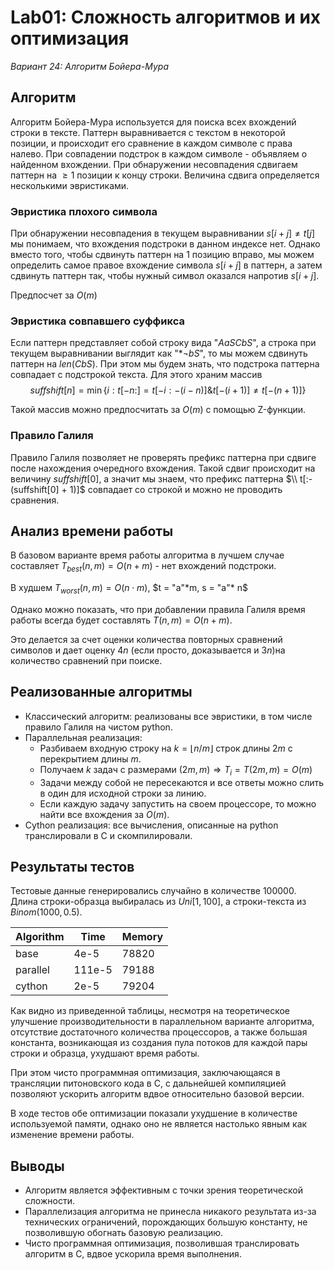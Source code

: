# Lab01: Сложность алгоритмов и их оптимизация

*Вариант 24: Алгоритм Бойера-Мура*

## Алгоритм

Алгоритм Бойера-Мура используется для поиска всех вхождений
строки в тексте. Паттерн выравнивается с текстом в некоторой
позиции, и происходит его сравнение в каждом символе с права
налево. При совпадении подстрок в каждом символе - объявляем
о найденном вхождении. При обнаружении несовпадения сдвигаем
паттерн на $\geq 1$ позиции к концу строки. Величина сдвига
определяется несколькими эвристиками.

### Эвристика плохого символа

При обнаружении несовпадения в текущем выравнивании $s[i + j] \neq t[j]$ мы понимаем,
что вхождения подстроки в данном индексе нет. Однако вместо
того, чтобы сдвинуть паттерн на 1 позицию вправо, мы можем
определить самое правое вхождение символа $s[i + j]$ в паттерн,
а затем сдвинуть паттерн так, чтобы нужный символ оказался напротив $s[i + j]$.

Предпосчет за $O(m)$


### Эвристика совпавшего суффикса

Если паттерн представляет собой строку вида "$AaSCbS$", а строка
при текущем выравнивании выглядит как "$* \neg b S$", то мы
можем сдвинуть паттерн на $len(CbS)$. При этом мы будем знать,
что подстрока паттерна совпадает с подстрокой текста. Для
этого храним массив
$$suffshift[n] = \min \{i: t[-n:] = t[-i: -(i - n)]
\& t[-(i+1)] \neq t[-(n+1)]\}$$

Такой массив можно предпосчитать за $O(m)$ с помощью Z-функции.


### Правило Галиля

Правило Галиля позволяет не проверять префикс паттерна при сдвиге
после нахождения очередного вхождения. Такой сдвиг происходит
на величину $suffshift[0]$, а значит мы знаем, что префикс
паттерна $\\ t[:-(suffshift[0] + 1)]$ совпадает со строкой и
можно не проводить сравнения.


## Анализ времени работы

В базовом варианте время работы алгоритма в лучшем случае
составляет $T_{best}(n, m) = O(n + m)$ - нет вхождений подстроки.

В  худшем $T_{worst}(n, m) = O(n \cdot m)$, $t = "a"*m, s = "a"* n$

Однако можно показать, что при добавлении правила Галиля
время работы всегда будет составлять $T(n, m) = O(n + m)$.

Это делается за счет оценки количества повторных сравнений
символов и дает оценку $4n$ (если просто, доказывается и $3n$)на количество сравнений при поиске.


## Реализованные алгоритмы

- Классический алгоритм: реализованы все эвристики, в том числе
правило Галиля на чистом python.
- Параллельная реализация:
  - Разбиваем входную строку на $k = \lfloor n / m \rfloor$
  строк длины $2m$ с перекрытием длины $m$.
  - Получаем $k$ задач с размерами $(2m, m) \Rightarrow
  T_i = T(2m, m) = O(m)$
  - Задачи между собой не пересекаются и все ответы можно слить
  в один для исходной строки за линию.
  - Если каждую задачу запустить на своем процессоре, то можно
  найти все вхождения за $O(m)$.
- Cython реализация: все вычисления, описанные на python
транслировали в C и скомпилировали.


## Результаты тестов

Тестовые данные генерировались случайно в количестве 100000.
Длина строки-образца выбиралась из $Uni[1, 100]$, а строки-текста
из $Binom(1000, 0.5)$.

|Algorithm|Time|Memory|
|---|---|---|
|base|4e-5|78820|
|parallel|111e-5|79188|
|cython|2e-5|79204|

Как видно из приведенной таблицы, несмотря на теоретическое
улучшение производительности в параллельном варианте алгоритма,
отсутствие достаточного количества процессоров, а также большая
константа, возникающая из создания пула потоков для каждой пары
строки и образца, ухудшают время работы.

При этом чисто программная оптимизация, заключающаяся в трансляции
питоновского кода в C, с дальнейшей компиляцией позволяют ускорить
алгоритм вдвое относительно базовой версии.

В ходе тестов обе оптимизации показали ухудшение в количестве
используемой памяти, однако оно не является настолько явным
как изменение времени работы.

## Выводы

- Алгоритм является эффективным с точки зрения теоретической
сложности.
- Параллелизация алгоритма не принесла никакого результата из-за
технических ограничений, порождающих большую константу, не
позволившую обогнать базовую реализацию.
- Чисто программная оптимизация, позволившая транслировать
алгоритм в C, вдвое ускорила время выполнения.
